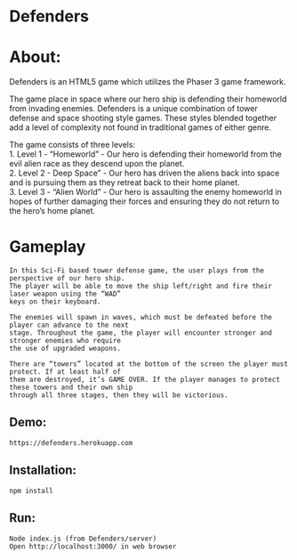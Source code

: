 # Defenders

# About:
Defenders is an HTML5 game which utilizes the Phaser 3 game framework.

The game place in space where our hero ship is defending their homeworld from invading enemies. 
Defenders is a unique combination of tower defense and space shooting style games. These styles 
blended together add a level of complexity not found in traditional 
games of either genre.

The game consists of three levels:  
    1. Level 1 - “Homeworld” - Our hero is defending their homeworld from the evil alien race as 
    they descend upon the planet.  
    2. Level 2 - Deep Space” - Our hero has driven the aliens back into space and is pursuing them 
    as they retreat back to their home planet.  
    3. Level 3 - “Alien World” - Our hero is assaulting the enemy homeworld in hopes of further 
    damaging their forces and ensuring they do not return to the hero’s home planet.

# Gameplay
```
In this Sci-Fi based tower defense game, the user plays from the perspective of our hero ship. 
The player will be able to move the ship left/right and fire their laser weapon using the “WAD” 
keys on their keyboard. 

The enemies will spawn in waves, which must be defeated before the player can advance to the next 
stage. Throughout the game, the player will encounter stronger and stronger enemies who require 
the use of upgraded weapons.

There are “towers” located at the bottom of the screen the player must protect. If at least half of 
them are destroyed, it’s GAME OVER. If the player manages to protect these towers and their own ship 
through all three stages, then they will be victorious.
```

## Demo:
```
https://defenders.herokuapp.com
```

## Installation:
```
npm install
```

## Run:
```
Node index.js (from Defenders/server)
Open http://localhost:3000/ in web browser
```
